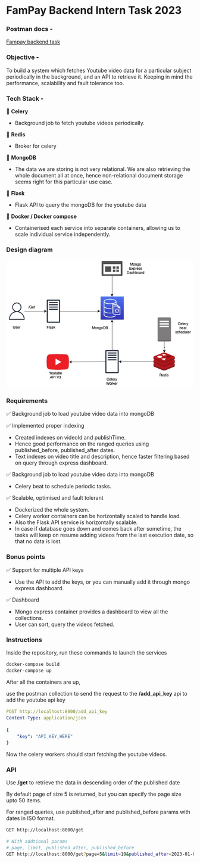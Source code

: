 # FamPay Backend Intern Task 2023

### Postman docs -

[Fampay backend task](https://documenter.getpostman.com/view/11187828/2s8Z711sXW)

### Objective -

To build a system which fetches Youtube video data for a particular subject periodically in the background, and an API to retrieve it. 
Keeping in mind the performance, scalability and fault tolerance too.

### Tech Stack -

🌼 **Celery**

- Background job to fetch youtube videos periodically.

🥕 **********Redis**********

- Broker for celery

🌿 **************MongoDB**************

- The data we are storing is not very relational. 
We are also retrieving the whole document all at once, hence non-relational document storage seems right for this particular use case.

🚀 **********Flask**********

- Flask API to query the mongoDB for the youtube data

🐳 ****************************Docker / Docker compose****************************

- Containerised each service into separate containers, allowing us to scale individual service independently.

### Design diagram

![System design.jpg](System_design.jpg)

### **Requirements**

✅ Background job to load youtube video data into mongoDB

✅ Implemented proper indexing

- Created indexes on videoId and publishTime.
- Hence good performance on the ranged queries using published_before, published_after dates.
- Text indexes on video title and description, hence faster filtering based on query through express dashboard.

✅ Background job to load youtube video data into mongoDB

- Celery beat to schedule periodic tasks.

✅ Scalable, optimised and fault tolerant

- Dockerized the whole system.
- Celery worker containers can be horizontally scaled to handle load.
- Also the Flask API service is horizontally scalable.
- In case if database goes down and comes back after sometime, the tasks will keep on resume adding videos from the last execution date, so that no data is lost.

### Bonus points

✅ Support for multiple API keys

- Use the API to add the keys, or you can manually add it through mongo express dashboard.

✅ Dashboard

- Mongo express container provides a dashboard to view all the collections.
- User can sort, query the videos fetched.

### Instructions

Inside the repository, run these commands to launch the services

```bash
docker-compose build
docker-compose up
```

After all the containers are up,

use the postman collection to send the request to the **/add_api_key** api to add the youtube api key

```yaml
POST http://localhost:8000/add_api_key
Content-Type: application/json

{
    "key": "API_KEY_HERE"
}
```

Now the celery workers should start fetching the youtube videos.

### API

Use **/get** to retrieve the data in descending order of the published date

By default page of size 5 is returned, but you can specify the page size upto 50 items.

For ranged queries, use published_after and published_before params with dates in ISO format.

```bash
GET http://localhost:8000/get
```

```bash
# With addtional params
# page, limit, published_after, published_before
GET http://localhost:8000/get?page=5&limit=10&published_after=2023-01-03T04:24:53Z&published_before=2023-01-03T05:19:52Z
```